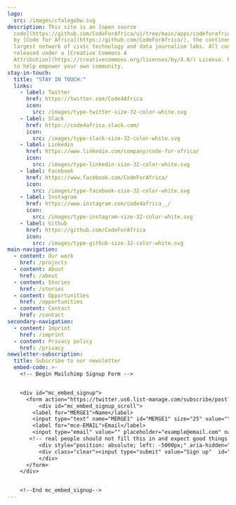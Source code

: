 ```yaml
---
logo:
  src: /images/cfalogobw.svg
description: This site is an [open source
  code](https://github.com/CodeForAfrica/ui/tree/main/apps/codeforafrica/) built
  by [Code for Africa](https://github.com/CodeForAfrica/), the continent's
  largest network of civic technology and data journalism labs. All content is
  released under a [Creative Commons 4
  Attribution](https://creativecommons.org/licenses/by/4.0/) License. Reuse it
  to help empower your own community.
stay-in-touch:
  title: "STAY IN TOUCH:"
  links:
    - label: Twitter
      href: https://twitter.com/Code4Africa
      icon:
        src: /images/type-twitter-size-32-color-white.svg
    - label: Slack
      href: https://code4africa.slack.com/
      icon:
        src: /images/type-slack-size-32-color-white.svg
    - label: Linkedin
      href: https://www.linkedin.com/company/code-for-africa/
      icon:
        src: /images/type-linkedin-size-32-color-white.svg
    - label: Facebook
      href: https://www.facebook.com/CodeForAfrica/
      icon:
        src: /images/type-facebook-size-32-color-white.svg
    - label: Instagram
      href: https://www.instagram.com/code4africa__/
      icon:
        src: /images/type-instagram-size-32-color-white.svg
    - label: Github
      href: https://github.com/CodeForAfrica
      icon:
        src: /images/type-github-size-32-color-white.svg
main-navigation:
  - content: Our work
    href: /projects
  - content: About
    href: /about
  - content: Stories
    href: /stories
  - content: Opportunities
    href: /opportunities
  - content: Contact
    href: /contact
secondary-navigation:
  - content: Imprint
    href: /imprint
  - content: Privacy policy
    href: /privacy
newsletter-subscription:
  title: Subscribe to our newsletter
  embed-code: >-
    <!-- Begin Mailchimp Signup Form -->


    <div id="mc_embed_signup">
      <form action="https://twitter.us6.list-manage.com/subscribe/post?u=65e5825507b3cec760f272e79&amp;id=c2ff751541" method="post" id="mc-embedded-subscribe-form" name="mc-embedded-subscribe-form" class="validate" target="_blank" novalidate>
          <div id="mc_embed_signup_scroll">
        <label for="MERGE1">Name</label>
        <input type="text" name="MERGE1" id="MERGE1" size="25" value="" placeholder="Your name">
        <label for="mce-EMAIL">Email</label>
        <input type="email" value="" placeholder="example@email.com" name="EMAIL" class="email" id="mce-EMAIL" required>
       <!-- real people should not fill this in and expect good things - do not remove this or risk form bot signups-->
          <div style="position: absolute; left: -5000px;" aria-hidden="true"><input type="text" name="b_65e5825507b3cec760f272e79_c2ff751541" tabindex="-1" value=""></div>
          <div class="clear"><input type="submit" value="Sign up"  id="mc-embedded-subscribe" class="button"></div>
          </div>
      </form>
    </div>


    <!--End mc_embed_signup-->
---
```

